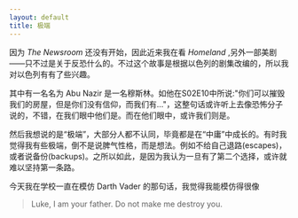 ```yaml
---
layout: default
title: 极端
---
```


因为 *The Newsroom* 还没有开始，因此近来我在看 *Homeland* ,另外一部美剧——只不过是关于反恐什么的。不过这个故事是根据以色列的剧集改编的，所以我对以色列有有了些兴趣。

其中有一名名为 Abu Nazir 是一名穆斯林。如他在S02E10中所说:"你们可以摧毁我们的房屋，但是你们没有信仰，而我们有..."，这整句话或许听上去像恐怖分子说的，不错，在我们眼中他们是。而在他们眼中，或许我们则是。

然后我想说的是“极端”，大部分人都不认同，毕竟都是在“中庸”中成长的。有时我觉得我有些极端，倒不是说脾气性格，而是想法。例如不给自己退路(escapes)，或者说备份(backups)。之所以如此，是因为我认为一旦有了第二个选择，或许就难以坚持第一条路。

今天我在学校一直在模仿 Darth Vader 的那句话，我觉得我能模仿得很像

> Luke, I am your father. Do not make me destroy you.